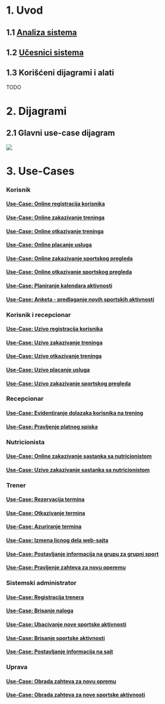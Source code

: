 # 1. Uvod

## 1.1 [Analiza sistema](https://github.com/ivan-ristovic/sportski-klub/blob/master/AnalizaSistema.txt)

## 1.2 [Učesnici sistema](https://github.com/ivan-ristovic/sportski-klub/blob/master/ucesnici/ucesnici.txt)

## 1.3 Korišćeni dijagrami i alati
TODO

# 2. Dijagrami

## 2.1 Glavni use-case dijagram

![](https://raw.githubusercontent.com/ivan-ristovic/sportski-klub/master/dijagrami/diagram-svi-usecaseovi.png)


# 3. Use-Cases

### Korisnik

#### [Use-Case: Online registracija korisnika](https://github.com/ivan-ristovic/sportski-klub/blob/master/usecases/Online%20registracija%20korisnika.txt)
#### [Use-Case: Online zakazivanje treninga](https://github.com/ivan-ristovic/sportski-klub/blob/master/usecases/Online%20zakazivanje%20treninga.txt)
#### [Use-Case: Online otkazivanje treninga](https://github.com/ivan-ristovic/sportski-klub/blob/master/usecases/Online%20otkazivanje%20individualnih%20treninga.txt)
#### [Use-Case: Online placanje usluga](https://github.com/ivan-ristovic/sportski-klub/blob/master/usecases/Online%20pla%C4%87anje%20usluga.txt)
#### [Use-Case: Online zakazivanje sportskog pregleda](https://github.com/ivan-ristovic/sportski-klub/blob/master/usecases/Online%20zakazivanje%20sportskog%20pregleda.txt)
#### [Use-Case: Online otkazivanje sportskog pregleda]()
#### [Use-Case: Planiranje kalendara aktivnosti]()
#### [Use-Case: Anketa - predlaganje novih sportskih aktivnosti]()

### Korisnik i recepcionar
#### [Use-Case: Uzivo registracija korisnika](https://github.com/ivan-ristovic/sportski-klub/blob/master/usecases/Uzivo%20registracija%20korisnika.txt)
#### [Use-Case: Uzivo zakazivanje treninga](https://github.com/ivan-ristovic/sportski-klub/blob/master/usecases/Uzivo%20zakazivanje%20treninga.txt)
#### [Use-Case: Uzivo otkazivanje treninga](https://github.com/ivan-ristovic/sportski-klub/blob/master/usecases/U%C5%BEivo%20otkazivanje%20treninga.txt)
#### [Use-Case: Uzivo placanje usluga](https://github.com/ivan-ristovic/sportski-klub/blob/master/usecases/Uzivo%20placanje%20usluga.txt)
#### [Use-Case: Uzivo zakazivanje sportskog pregleda](https://github.com/ivan-ristovic/sportski-klub/blob/master/usecases/U%C5%BEivo%20zakazivanje%20sportskog%20pregleda.txt)

### Recepcionar
#### [Use-Case: Evidentiranje dolazaka korisnika na trening]()
#### [Use-Case: Pravljenje platnog spiska]()

### Nutricionista
#### [Use-Case: Online zakazivanje sastanka sa nutricionistom]()
#### [Use-Case: Uzivo zakazivanje sastanka sa nutricionistom]()

### Trener
#### [Use-Case: Rezervacija termina](https://github.com/ivan-ristovic/sportski-klub/blob/master/usecases/Rezervacija%20termina.txt)
#### [Use-Case: Otkazivanje termina]()
#### [Use-Case: Azuriranje termina](https://github.com/ivan-ristovic/sportski-klub/blob/master/usecases/A%C5%BEuriranje%20termina%20treninga.txt)
#### [Use-Case: Izmena licnog dela web-sajta]()
#### [Use-Case: Postavljanje informacija na grupu za grupni sport]()
#### [Use-Case: Pravljenje zahteva za novu operemu]()

### Sistemski administrator
#### [Use-Case: Registracija trenera](https://github.com/ivan-ristovic/sportski-klub/blob/master/usecases/Dodavanje%20novog%20trenera.txt)
#### [Use-Case: Brisanje naloga]()
#### [Use-Case: Ubacivanje nove sportske aktivnosti](https://github.com/ivan-ristovic/sportski-klub/blob/master/usecases/Ubacivanje%20novog%20sportskog%20programa.txt)
#### [Use-Case: Brisanje sportske aktivnosti]()
#### [Use-Case: Postavljanje informacija na sajt]()

### Uprava
#### [Use-Case: Obrada zahteva za novu opremu]()
#### [Use-Case: Obrada zahteva za nove sportske aktivnosti]()
